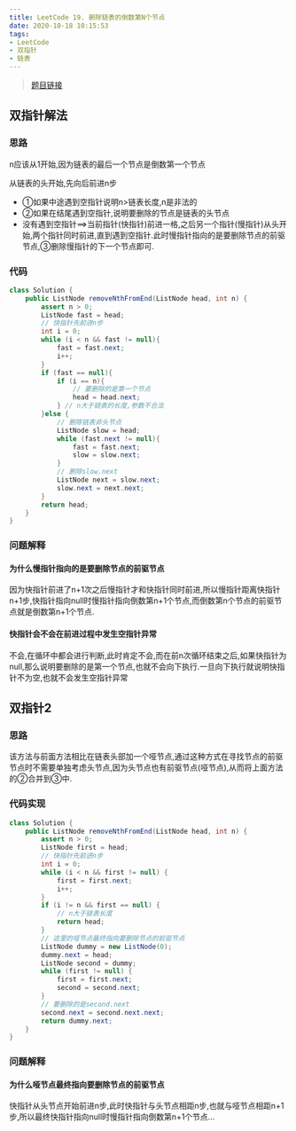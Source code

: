 ```yaml
---
title: LeetCode 19. 删除链表的倒数第N个节点
date: 2020-10-18 10:15:53
tags:
- LeetCode
- 双指针
- 链表
---
```


>[题目链接](https://leetcode-cn.com/problems/remove-nth-node-from-end-of-list/)

## 双指针解法

### 思路

n应该从1开始,因为链表的最后一个节点是倒数第一个节点

从链表的头开始,先向后前进n步
- ①如果中途遇到空指针说明n>链表长度,n是非法的
- ②如果在结尾遇到空指针,说明要删除的节点是链表的头节点
- 没有遇到空指针==>当前指针(快指针)前进一格,之后另一个指针(慢指针)从头开始,两个指针同时前进,直到遇到空指针.此时慢指针指向的是要删除节点的前驱节点,③删除慢指针的下一个节点即可.

### 代码

```Java
class Solution {
    public ListNode removeNthFromEnd(ListNode head, int n) {
        assert n > 0;
        ListNode fast = head;
        // 快指针先前进n步
        int i = 0;
        while (i < n && fast != null){
            fast = fast.next;
            i++;
        }
        if (fast == null){
            if (i == n){
                // 要删除的是第一个节点
                head = head.next;
            } // n大于链表的长度,参数不合法
        }else {
            // 删除链表非头节点
            ListNode slow = head;
            while (fast.next != null){
                fast = fast.next;
                slow = slow.next;
            }
            // 删除slow.next
            ListNode next = slow.next;
            slow.next = next.next;
        }
        return head;
    }
}
```

### 问题解释

#### 为什么慢指针指向的是要删除节点的前驱节点

因为快指针前进了n+1次之后慢指针才和快指针同时前进,所以慢指针距离快指针n+1步,快指针指向null时慢指针指向倒数第n+1个节点,而倒数第n个节点的前驱节点就是倒数第n+1个节点.

#### 快指针会不会在前进过程中发生空指针异常

不会,在循环中都会进行判断,此时肯定不会,而在前n次循环结束之后,如果快指针为null,那么说明要删除的是第一个节点,也就不会向下执行.一旦向下执行就说明快指针不为空,也就不会发生空指针异常

## 双指针2

### 思路

该方法与前面方法相比在链表头部加一个哑节点,通过这种方式在寻找节点的前驱节点时不需要单独考虑头节点,因为头节点也有前驱节点(哑节点),从而将上面方法的②合并到③中.

### 代码实现

```Java
class Solution {
    public ListNode removeNthFromEnd(ListNode head, int n) {
        assert n > 0;
        ListNode first = head;
        // 快指针先前进n步
        int i = 0;
        while (i < n && first != null) {
            first = first.next;
            i++;
        }
        if (i != n && first == null) {
            // n大于链表长度
            return head;
        }
        // 这里的哑节点最终指向要删除节点的前驱节点
        ListNode dummy = new ListNode(0);
        dummy.next = head;
        ListNode second = dummy;
        while (first != null) {
            first = first.next;
            second = second.next;
        }
        // 要删除的是second.next
        second.next = second.next.next;
        return dummy.next;
    }
}
```

### 问题解释

#### 为什么哑节点最终指向要删除节点的前驱节点

快指针从头节点开始前进n步,此时快指针与头节点相距n步,也就与哑节点相距n+1步,所以最终快指针指向null时慢指针指向倒数第n+1个节点...